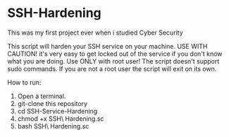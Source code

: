 # SSH-Hardening
This was my first project ever when i studied Cyber Security

This script will harden your SSH service on your machine.
USE WITH CAUTION! it's very easy to get locked out of the service if you don't know what you are doing.
Use ONLY with root user! The script doesn't support sudo commands.
If you are not a root user the script will exit on its own.


How to run:
1. Open a terminal.
2. git-clone this repository
3. cd SSH-Service-Hardening
4. chmod +x SSH\ Hardening.sc
5. bash SSH\ Hardening.sc
